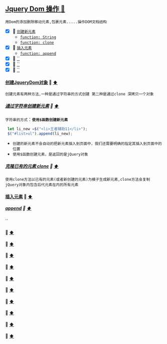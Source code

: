 <a id="top" href="#top">Jquery Dom 操作  :maple_leaf:</a> 
----
`用Dom的添加删除移动元素,包裹元素.....操作DOM文档结构`

- [x] :maple_leaf: <a href="#InsertDomIndex">`创建新元素`</a>
  - <a href="#StringIndex">`function: String`</a>
  - <a href="#cloneIndex">`function: clone`</a>
- [x] :maple_leaf: <a href="#InsertDomIndex">`插入元素`</a>
  - <a href="#appendIndex">`function: append`</a>
- [x] :maple_leaf: <a href="#">``</a>
- [x] :maple_leaf: <a href="#">``</a>
- [x] :maple_leaf: <a href="#">``</a>

####  <a id="InsertDomIndex" href="#InsertDomIndex">创建JqueryDom对象</a>  :star2: <a href="#top"> :arrow_up: </a>
`创建元素有两种方法,一种是通过字符串的方式创建 第二种是通过clone 深拷贝一个对象`
#####  <a id="StringIndex" href="StringIndex">通过字符串创建新元素</a>  :star2: <a href="#top"> :arrow_up: </a>
`字符串的方式`：**`使用$函数创建新元素`**
```javascript
 let li_new =$("<li>王者辅助11</li>");
 $("#list>ul").append(li_new);
```
* `创建的新元素不会自动的把新元素插入到页面中，我们还需要明确的指定其插入到页面中的位置`
* `使用$函数创建元素，是返回的是jQuery对象`

#####  <a id="cloneIndex" href="cloneIndex">克隆已有的元素 clone</a>  :star2: <a href="#top"> :arrow_up: </a>
`使用clone方法以已有的元素(或者新创建的元素)为模子生成新元素,clone方法会复制jQuery对象内包含后代元素在内的所有元素`


####  <a id="InsertDomIndex" href="#InsertDomIndex">插入元素</a>  :star2: <a href="#top"> :arrow_up: </a>
#####  <a id="appendIndex" href="appendIndex">append</a>  :star2: <a href="#top"> :arrow_up: </a>
``

####  <a id="" href="#"></a>  :star2: <a href="#top"> :arrow_up: </a>
####  <a id="" href="#"></a>  :star2: <a href="#top"> :arrow_up: </a>
####  <a id="" href="#"></a>  :star2: <a href="#top"> :arrow_up: </a>
####  <a id="" href="#"></a>  :star2: <a href="#top"> :arrow_up: </a>
####  <a id="" href="#"></a>  :star2: <a href="#top"> :arrow_up: </a>
####  <a id="" href="#"></a>  :star2: <a href="#top"> :arrow_up: </a>
####  <a id="" href="#"></a>  :star2: <a href="#top"> :arrow_up: </a>
####  <a id="" href="#"></a>  :star2: <a href="#top"> :arrow_up: </a>
####  <a id="" href="#"></a>  :star2: <a href="#top"> :arrow_up: </a>
####  <a id="" href="#"></a>  :star2: <a href="#top"> :arrow_up: </a>







